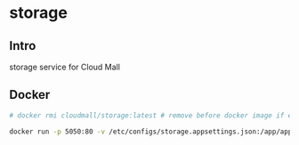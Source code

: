 # storage

## Intro

storage service for Cloud Mall

## Docker

``` bash
# docker rmi cloudmall/storage:latest # remove before docker image if exists

docker run -p 5050:80 -v /etc/configs/storage.appsettings.json:/app/appsettings/Production.json cloudmall/storage:latest
```
